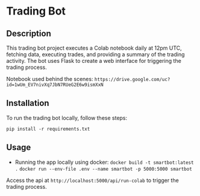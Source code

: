 # Trading Bot

## Description

This trading bot project executes a Colab notebook daily at 12pm UTC, fetching data, executing trades, and providing a summary of the trading activity. The bot uses Flask to create a web interface for triggering the trading process.

Notebook used behind the scenes:
`https://drive.google.com/uc?id=1wUm_EV7nivXq7JbN7RUeG2E6w9ismXxN`

## Installation

To run the trading bot locally, follow these steps:

`pip install -r requirements.txt`

## Usage

- Running the app locally using docker:
`docker build -t smartbot:latest .`
`docker run --env-file .env --name smartbot -p 5000:5000 smartbot`

Access the api at `http://localhost:5000/api/run-colab` to trigger the trading process.
